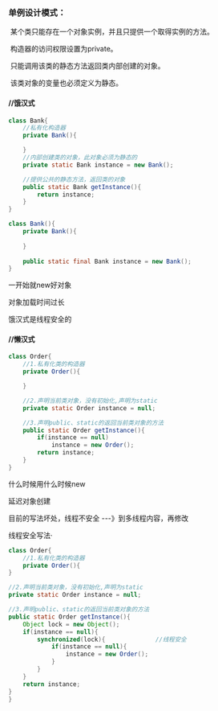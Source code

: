 ### 单例设计模式：

​	某个类只能存在一个对象实例，并且只提供一个取得实例的方法。

​	构造器的访问权限设置为private。

​	只能调用该类的静态方法返回类内部创建的对象。

​	该类对象的变量也必须定义为静态。



#### //饿汉式 

```java
class Bank{
    //私有化构造器
    private Bank(){

    }
    //内部创建类的对象，此对象必须为静态的
    private static Bank instance = new Bank();

    //提供公共的静态方法，返回类的对象
    public static Bank getInstance(){
        return instance;
    }
}
```



```java
class Bank(){
    private Bank(){
        
    }
    
    public static final Bank instance = new Bank();
}
```

一开始就new好对象

对象加载时间过长

饿汉式是线程安全的





#### //懒汉式

```java
class Order{
    //1.私有化类的构造器
    private Order(){

    }

    //2.声明当前类对象，没有初始化,声明为static
    private static Order instance = null;

    //3.声明public、static的返回当前类对象的方法
    public static Order getInstance(){
        if(instance == null)
            instance = new Order();
        return instance;
    }
}
```

什么时候用什么时候new

延迟对象创建

目前的写法坏处，线程不安全 ---》到多线程内容，再修改



线程安全写法·



```java
class Order{
    //1.私有化类的构造器
    private Order(){
}

//2.声明当前类对象，没有初始化,声明为static
private static Order instance = null;

//3.声明public、static的返回当前类对象的方法
public static Order getInstance(){
    Object lock = new Object();
    if(instance == null){				
    	synchronized(lock){              //线程安全
    		if(instance == null){		
    			instance = new Order();
    		}
    	}
    }    
    return instance;
}
}
```
